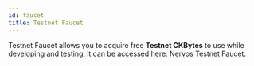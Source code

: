 ```yaml
---
id: faucet
title: Testnet Faucet
---
```

Testnet Faucet allows you to acquire free **Testnet CKBytes** to use while developing and testing, it can be accessed here: [Nervos Testnet Faucet](https://faucet.nervos.org/auth). 